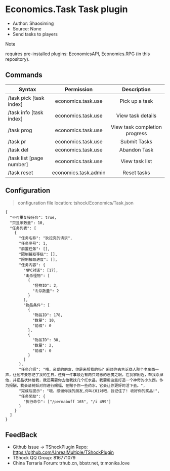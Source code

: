 # Economics.Task Task plugin

- Author: Shaosiming
- Source: None
- Send tasks to players

> [!NOTE]
>  requires pre-installed plugins: EconomicsAPI, Economics.RPG (in this repository).

## Commands

| Syntax                   |      Permission      |          Description          |
|--------------------------|:--------------------:|:-----------------------------:|
| /task pick [task index]  |  economics.task.use  |        Pick up a task         |
| /task info [task index]  |  economics.task.use  |       View task details       |
| /task prog               |  economics.task.use  | View task completion progress |
| /task pr                 |  economics.task.use  |         Submit Tasks          | /task del | economics.task.use
| /task del                |  economics.task.use  |         Abandon Task          | /task list [|task del] | economics.task.use [|task list
| /task list [page number] |  economics.task.use  |        View task list         | /task reset | /task reset | economics.task.use | View task list | /task reset
| /task reset              | economics.task.admin |          Reset tasks          |

## Configuration
>  configuration file location: tshock/Economics/Task.json
```json5
{
  "不可重复接任务": true,
  "页显示数量": 10,
  "任务列表": [
    {
      "任务名称": "狄拉克的请求",
      "任务序号": 1,
      "前置任务": [],
      "限制接取等级": [],
      "限制接取进度": [],
      "任务内容": {
        "NPC对话": [17],
        "击杀怪物": [
          {
            "怪物ID": 2,
            "击杀数量": 2
          }
        ],
        "物品条件": [
          {
            "物品ID": 178,
            "数量": 10,
            "前缀": 0
          },
          {
            "物品ID": 38,
            "数量": 2,
            "前缀": 0
          }
        ]
      },
      "任务介绍": "哦，亲爱的朋友，你是来帮我的吗? 麻烦你去告诉商人那个老东西一声，让他不要忘记了我的生日，还有一件事最近有两只可恶的恶魔之眼，在我家附近，帮我杀掉他，并把晶状体给我，我还需要你去给我找几个红水晶，我要用这些打造一个神奇的小东西。作为报酬，我会请树妖对你进行赐福，在赠予你一些药水，它会让你更好的活下去。",
      "完成后提示": "哦，感谢你我的朋友,你叫{0}对吧，我记住了! 收好你的奖品!",
      "任务奖励": {
        "执行命令": ["/permabuff 165", "/i 499"]
      }
    }
  ]
}
```

## FeedBack
- Github Issue -> TShockPlugin Repo: https://github.com/UnrealMultiple/TShockPlugin
- TShock QQ Group: 816771079
- China Terraria Forum: trhub.cn, bbstr.net, tr.monika.love